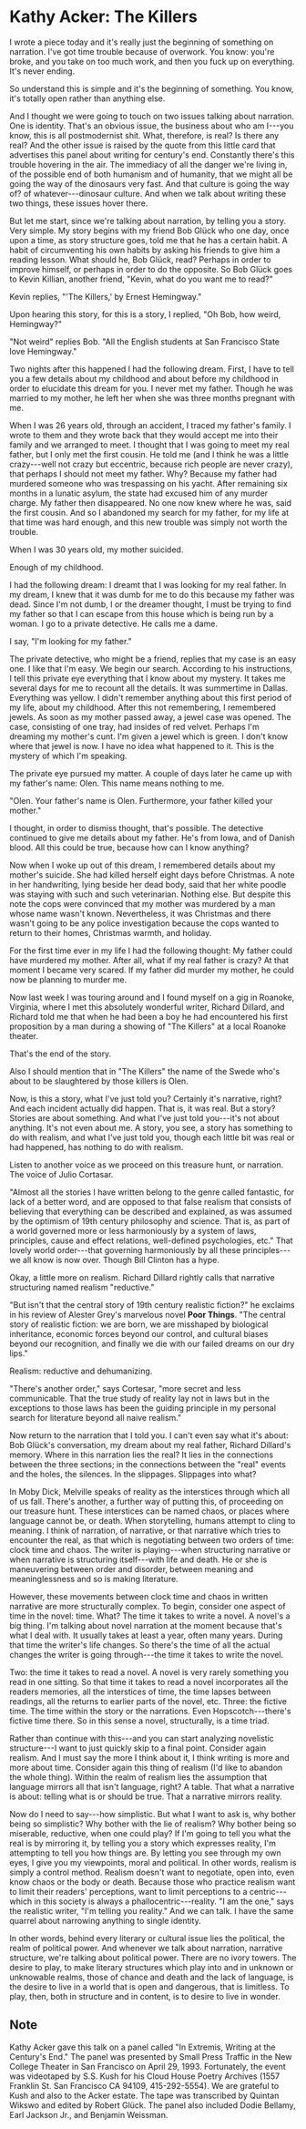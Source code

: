 
# Kathy Acker: The Killers





I wrote a piece today and it's really just the beginning of something
on narration. I've got time trouble because of overwork. You know:
you're broke, and you take on too much work, and then you fuck up on
everything. It's never ending.


So understand this is simple and it's the beginning of something. You
know, it's totally open rather than anything else.


And I thought we were going to touch on two issues talking about
narration. One is identity. That's an obvious issue, the business
about who am I---you know, this is all postmodernist shit. What,
therefore, is real? Is there any real? And the other issue is raised
by the quote from this little card that advertises this panel about
writing for century's end. Constantly there's this trouble hovering
in the air. The immediacy of all the danger we're living in, of the
possible end of both humanism and of humanity, that we might all be
going the way of the dinosaurs very fast. And that culture is going
the way of? of whatever---dinosaur culture. And when we talk about
writing these two things, these issues hover there.


But let me start, since we're talking about narration, by telling you
a story. Very simple. My story begins with my friend Bob Glück who one
day, once upon a time, as story structure goes, told me that he has a
certain habit. A habit of circumventing his own habits by asking his
friends to give him a reading lesson. What should he, Bob Glück, read?
Perhaps in order to improve himself, or perhaps in order to do the
opposite. So Bob Glück goes to Kevin Killian, another friend, "Kevin,
what do you want me to read?"


Kevin replies, "'The Killers,' by Ernest Hemingway."


Upon hearing this story, for this is a story, I replied, "Oh Bob, how
weird, Hemingway?"


"Not weird" replies Bob. "All the English students at San Francisco
State love Hemingway."


Two nights after this happened I had the following dream. First, I
have to tell you a few details about my childhood and about before my
childhood in order to elucidate this dream for you. I never met my
father. Though he was married to my mother, he left her when she was
three months pregnant with me.


When I was 26 years old, through an accident, I traced my father's
family. I wrote to them and they wrote back that they would accept me
into their family and we arranged to meet. I thought that I was going
to meet my real father, but I only met the first cousin. He told me
(and I think he was a little crazy---well not crazy but eccentric,
because rich people are never crazy), that perhaps I should not meet
my father. Why? Because my father had murdered someone who was
trespassing on his yacht. After remaining six months in a lunatic
asylum, the state had excused him of any murder charge. My father then
disappeared. No one now knew where he was, said the first cousin. And
so I abandoned my search for my father, for my life at that time was
hard enough, and this new trouble was simply not worth the trouble.


When I was 30 years old, my mother suicided.


Enough of my childhood.


I had the following dream: I dreamt that I was looking for my real
father. In my dream, I knew that it was dumb for me to do this because
my father was dead. Since I'm not dumb, I or the dreamer thought, I
must be trying to find my father so that I can escape from this house
which is being run by a woman. I go to a private detective. He calls
me a dame.


I say, "I'm looking for my father."


The private detective, who might be a friend, replies that my case is
an easy one. I like that I'm easy. We begin our search. According to
his instructions, I tell this private eye everything that I know about
my mystery. It takes me several days for me to recount all the
details. It was summertime in Dallas. Everything was yellow. I didn't
remember anything about this first period of my life, about my
childhood. After this not remembering, I remembered jewels. As soon as
my mother passed away, a jewel case was opened. The case, consisting
of one tray, had insides of red velvet. Perhaps I'm dreaming my
mother's cunt. I'm given a jewel which is green. I don't know where
that jewel is now. I have no idea what happened to it. This is the
mystery of which I'm speaking.


The private eye pursued my matter. A couple of days later he came up
with my father's name: Olen. This name means nothing to me.


"Olen. Your father's name is Olen. Furthermore, your father killed
your mother."


I thought, in order to dismiss thought, that's possible. The
detective continued to give me details about my father. He's from
Iowa, and of Danish blood. All this could be true, because how can I
know anything?


Now when I woke up out of this dream, I remembered details about my
mother's suicide. She had killed herself eight days before Christmas.
A note in her handwriting, lying beside her dead body, said that her
white poodle was staying with such and such veterinarian. Nothing
else. But despite this note the cops were convinced that my mother was
murdered by a man whose name wasn't known. Nevertheless, it was
Christmas and there wasn't going to be any police investigation
because the cops wanted to return to their homes, Christmas warmth,
and holiday.


For the first time ever in my life I had the following thought: My
father could have murdered my mother. After all, what if my real
father is crazy? At that moment I became very scared. If my father did
murder my mother, he could now be planning to murder me.


Now last week I was touring around and I found myself on a gig in
Roanoke, Virginia, where I met this absolutely wonderful writer,
Richard Dillard, and Richard told me that when he had been a boy he
had encountered his first proposition by a man during a showing of
"The Killers" at a local Roanoke theater.


That's the end of the story.


Also I should mention that in "The Killers" the name of the Swede
who's about to be slaughtered by those killers is Olen.


Now, is this a story, what I've just told you? Certainly it's
narrative, right? And each incident actually did happen. That is, it
was real. But a story? Stories are about something. And what I've
just told you---it's not about anything. It's not even about me. A
story, you see, a story has something to do with realism, and what
I've just told you, though each little bit was real or had happened,
has nothing to do with realism.


Listen to another voice as we proceed on this treasure hunt, or
narration. The voice of Julio Cortasar.


"Almost all the stories I have written belong to the genre called
fantastic, for lack of a better word, and are opposed to that false
realism that consists of believing that everything can be described
and explained, as was assumed by the optimism of 19th century
philosophy and science. That is, as part of a world governed more or
less harmoniously by a system of laws, principles, cause and effect
relations, well-defined psychologies, etc." That lovely world
order---that governing harmoniously by all these principles---we all
know is now over. Though Bill Clinton has a hype.


Okay, a little more on realism. Richard Dillard rightly calls that
narrative structuring named realism "reductive."


"But isn't that the central story of 19th century realistic
fiction?" he exclaims in his review of Alester Grey's marvelous
novel **Poor Things**. "The central story of realistic fiction: we
are born, we are misshaped by biological inheritance, economic forces
beyond our control, and cultural biases beyond our recognition, and
finally we die with our failed dreams on our dry lips."


Realism: reductive and dehumanizing.


"There's another order," says Cortesar, "more secret and less
communicable. That the true study of reality lay not in laws but in
the exceptions to those laws has been the guiding principle in my
personal search for literature beyond all naive realism."


Now return to the narration that I told you. I can't even say what
it's about: Bob Glück's conversation, my dream about my real father,
Richard Dillard's memory. Where in this narration lies the real? It
lies in the connections between the three sections; in the connections
between the "real" events and the holes, the silences. In the
slippages. Slippages into what?


In Moby Dick, Melville speaks of reality as the interstices through
which all of us fall. There's another, a further way of putting this,
of proceeding on our treasure hunt. These interstices can be named
chaos, or places where language cannot be, or death. When
storytelling, humans attempt to cling to meaning. I think of
narration, of narrative, or that narrative which tries to encounter
the real, as that which is negotiating between two orders of time:
clock time and chaos. The writer is playing---when structuring
narrative or when narrative is structuring itself---with life and
death. He or she is maneuvering between order and disorder, between
meaning and meaninglessness and so is making literature.


However, these movements between clock time and chaos in written
narrative are more structurally complex. To begin, consider one aspect
of time in the novel: time. What? The time it takes to write a novel.
A novel's a big thing. I'm talking about novel narration at the
moment because that's what I deal with. It usually takes at least a
year, often many years. During that time the writer's life changes.
So there's the time of all the actual changes the writer is going
through---the time it takes to write the novel.


Two: the time it takes to read a novel. A novel is very rarely
something you read in one sitting. So that time it takes to read a
novel incorporates all the readers memories, all the interstices of
time, the time lapses between readings, all the returns to earlier
parts of the novel, etc. Three: the fictive time. The time within the
story or the narrations. Even Hopscotch---there's fictive time there.
So in this sense a novel, structurally, is a time triad.


Rather than continue with this---and you can start analyzing
novelistic structure---I want to just quickly skip to a final point.
Consider again realism. And I must say the more I think about it, I
think writing is more and more about time. Consider again this thing
of realism (I'd like to abandon the whole thing). Within the realm of
realism lies the assumption that language mirrors all that isn't
language, right? A table. That what a narrative is about: telling what
is or should be true. That a narrative mirrors reality.


Now do I need to say---how simplistic. But what I want to ask is, why
bother being so simplistic? Why bother with the lie of realism? Why
bother being so miserable, reductive, when one could play? If I'm
going to tell you what the real is by mirroring it, by telling you a
story which expresses reality, I'm attempting to tell you how things
are. By letting you see through my own eyes, I give you my viewpoints,
moral and political. In other words, realism is simply a control
method. Realism doesn't want to negotiate, open into, even know chaos
or the body or death. Because those who practice realism want to limit
their readers' perceptions, want to limit perceptions to a
centric---which in this society is always a phallocentric---reality.
"I am the one," says the realistic writer, "I'm telling you
reality." And we can talk. I have the same quarrel about narrowing
anything to single identity.


In other words, behind every literary or cultural issue lies the
political, the realm of political power. And whenever we talk about
narration, narrative structure, we're talking about political power.
There are no ivory towers. The desire to play, to make literary
structures which play into and in unknown or unknowable realms, those
of chance and death and the lack of language, is the desire to live in
a world that is open and dangerous, that is limitless. To play, then,
both in structure and in content, is to desire to live in wonder.


## Note 

Kathy Acker gave this talk on a panel called "In Extremis,
Writing at the Century's End." The panel was presented by Small
Press Traffic in the New College Theater in San Francisco on April 29,
1993. Fortunately, the event was videotaped by S.S. Kush for his Cloud
House Poetry Archives (1557 Franklin St. San Francisco CA 94109,
415-292-5554). We are grateful to Kush and also to the Acker estate.
The tape was transcribed by Quintan Wikswo and edited by Robert Glück.
The panel also included Dodie Bellamy, Earl Jackson Jr., and Benjamin
Weissman.




